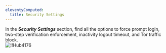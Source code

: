 ```yaml
---
eleventyComputed:
  title: Security Settings
---
```

In the ***Security Settings*** section, find all the options to force prompt login, two-step verification enforcement, inactivity logout timeout, and Tor traffic block.  
![!!Hub4176](https://webdevolutions.azureedge.net/docs/en/hub/Hub4176.png) 

